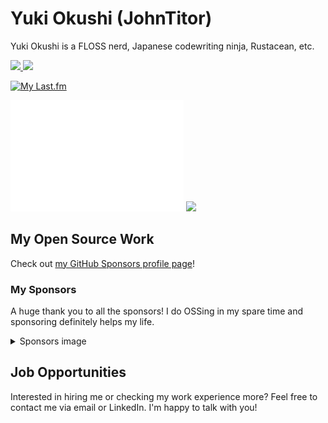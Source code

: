 # Yuki Okushi (JohnTitor)

Yuki Okushi is a FLOSS nerd, Japanese codewriting ninja, Rustacean, etc.

<div>
<a href="https://www.oshino.meme" target="_blank" rel="noopener noreferrer" width="50%">
<img src="https://img.shields.io/badge/Website-www.oshino.meme-blue?style=flat-square">
</a>

<a href="https://thanks.rust-lang.org/rust/all-time/" target="_blank" rel="noopener noreferrer" width="50%">
<!--START_SECTION:rust-thanks-card-->
<img src="https://img.shields.io/badge/Rust%20Contributions-1554%20contibutions,%2037th-orange?logo=rust">
<!--END_SECTION:rust-thanks-card-->
</a>
</div>

[![My Last.fm](https://lastfm-recently-played.vercel.app/api?user=ShirayukiChiyo&count=1&width=500)](https://www.last.fm/user/ShirayukiChiyo)

<div>
<img src="https://raw.githubusercontent.com/JohnTitor/JohnTitor/main/github-metrics.svg" width="55%">
<!--START_SECTION:lapras-card-->
<a href="https://lapras.com/public/jtitor" target="_blank" rel="noopener noreferrer"><img src="https://lapras-card-generator.vercel.app/api/svg?e=4.46&b=3.48&i=3.14&b1=%23232323&b2=%236d6d6d&i1=%23212121&i2=%23818181&l=en" width="40%" ></a>
<!--END_SECTION:lapras-card-->
</div>

## My Open Source Work

Check out [my GitHub Sponsors profile page](https://github.com/sponsors/JohnTitor)!

### My Sponsors

A huge thank you to all the sponsors! I do OSSing in my spare time and sponsoring definitely helps my life.

<details><summary>Sponsors image</summary>
<p>

<img src="https://raw.githubusercontent.com/JohnTitor/JohnTitor/main/sponsors.svg" width="80%" height="80%">

</p>
</details>

## Job Opportunities

Interested in hiring me or checking my work experience more? Feel free to contact me via email or LinkedIn.
I'm happy to talk with you!
